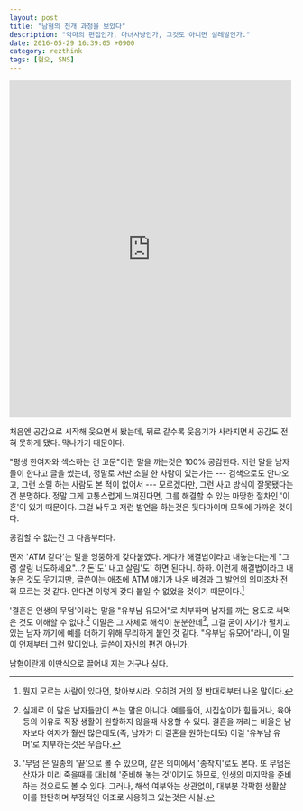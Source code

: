 ```yaml
---
layout: post
title: "남혐의 전개 과정을 보았다"
description: "악마의 편집인가, 마녀사냥인가, 그것도 아니면 설레발인가."
date: 2016-05-29 16:39:05 +0900
category: rezthink
tags: [혐오, SNS]
---
```


<iframe src="https://www.facebook.com/plugins/post.php?href=https%3A%2F%2Fwww.facebook.com%2Fplayraccoon%2Fposts%2F1060971770648180&width=500" width="500" height="597" style="border:none;overflow:hidden" scrolling="no" frameborder="0" allowTransparency="true"></iframe>

처음엔 공감으로 시작해 웃으면서 봤는데, 뒤로 갈수록 웃음기가 사라지면서 공감도 전혀 못하게 됐다. 막나가기 때문이다.

"평생 한여자와 섹스하는 건 고문"이란 말을 까는것은 100% 공감한다. 저런 말을 남자들이 한다고 글을 썼는데, 정말로 저딴 소릴 한 사람이 있는가는 --- 검색으로도 안나오고, 그런 소릴 하는 사람도 본 적이 없어서 --- 모르겠다만, 그런 사고 방식이 잘못됐다는건 분명하다. 정말 그게 고통스럽게 느껴진다면, 그를 해결할 수 있는 마땅한 절차인 '이혼'이 있기 때문이다. 그걸 놔두고 저런 발언을 하는것은 뒷다마이며 모독에 가까운 것이다.

공감할 수 없는건 그 다음부터다.

먼저 'ATM 같다'는 말을 엉뚱하게 갖다붙였다. 게다가 해결법이라고 내놓는다는게 "그럼 살림 너도하세요"...? 돈'도' 내고 살림'도' 하면 된다니. 하하. 이런게 해결법이라고 내놓은 것도 웃기지만, 글쓴이는 애초에 ATM 얘기가 나온 배경과 그 발언의 의미조차 전혀 모르는 것 같다. 안다면 이렇게 갖다 붙일 수 없었을 것이기 때문이다.[^1]

[^1]: 뭔지 모르는 사람이 있다면, 찾아보시라. 오히려 거의 정 반대로부터 나온 말이다.

'결혼은 인생의 무덤'이라는 말을 "유부남 유모어"로 치부하며 남자를 까는 용도로 써먹은 것도 이해할 수 없다.[^2] 이말은 그 자체로 해석이 분분한데[^3], 그걸 굳이 자기가 펼치고 있는 남자 까기에 예를 더하기 위해 무리하게 붙인 것 같다. "유부남 유모어"라니, 이 말이 언제부터 그런 말이었나. 글쓴이 자신의 편견 아닌가.

[^2]: 실제로 이 말은 남자들만이 쓰는 말은 아니다. 예를들어, 시집살이가 힘들거나, 육아 등의 이유로 직장 생활이 원할하지 않을때 사용할 수 있다. 결혼을 꺼리는 비율은 남자보다 여자가 훨씬 많은데도(즉, 남자가 더 결혼을 원하는데도) 이걸 '유부남 유머'로 치부하는것은 우습다.

[^3]: '무덤'은 일종의 '끝'으로 볼 수 있으며, 같은 의미에서 '종착지'로도 본다. 또 무덤은 산자가 미리 죽을때를 대비해 '준비해 놓는 것'이기도 하므로, 인생의 마지막을 준비하는 것으로도 볼 수 있다. 그러나, 해석 여부와는 상관없이, 대부분 각팍한 생활살이를 한탄하며 부정적인 어조로 사용하고 있는것은 사실.

남혐이란게 이딴식으로 끌어내 지는 거구나 싶다.
